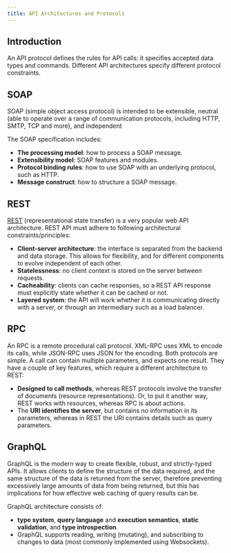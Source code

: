```yaml
---
title: API Architectures and Protocols
---
```


## Introduction

An API protocol defines the rules for API calls: it specifies accepted data types and commands. Different API architectures specify different protocol constraints.

## SOAP

SOAP (simple object access protocol) is intended to be extensible, neutral (able to operate over a range of communication protocols, including HTTP, SMTP, TCP and more), and independent

The SOAP specification includes:

- **The processing model**: how to process a SOAP message.
- **Extensibility model**: SOAP features and modules.
- **Protocol binding rules**: how to use SOAP with an underlying protocol, such as HTTP.
- **Message construct**: how to structure a SOAP message.

## REST

[REST](REST-API) (representational state transfer) is a very popular web API architecture. REST API must adhere to following architectural constraints/principles:

- **Client-server architecture**: the interface is separated from the backend and data storage. This allows for flexibility, and for different components to evolve independent of each other.
- **Statelessness**: no client context is stored on the server between requests.
- **Cacheability**: clients can cache responses, so a REST API response must explicitly state whether it can be cached or not.
- **Layered system**: the API will work whether it is communicating directly with a server, or through an intermediary such as a load balancer.

## RPC

An RPC is a remote procedural call protocol. XML-RPC uses XML to encode its calls, while JSON-RPC uses JSON for the encoding. Both protocols are simple. A call can contain multiple parameters, and expects one result. They have a couple of key features, which require a different architecture to REST:

- **Designed to call methods**, whereas REST protocols involve the transfer of documents (resource representations). Or, to put it another way, REST works with resources, whereas RPC is about actions.
- The **URI identifies the server**, but contains no information in its parameters, whereas in REST the URI contains details such as query parameters.

## GraphQL

GraphQL is the modern way to create flexible, robust, and strictly-typed APIs. It allows clients to define the structure of the data required, and the same structure of the data is returned from the server, therefore preventing excessively large amounts of data from being returned, but this has implications for how effective web caching of query results can be.

GraphQL architecture consists of:

- **type system**, **query language** and **execution semantics**, **static validation**, and **type introspection**.
- GraphQL supports reading, writing (mutating), and subscribing to changes to data (most commonly implemented using Websockets).
